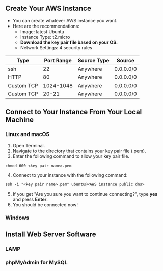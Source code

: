 ## Create Your AWS Instance

- You can create whatever AWS instance you want. 
- Here are the recommendations:
	- Image: latest Ubuntu
	- Instance Type: t2.micro
	- **Download the key pair file based on your OS.**
	- Network Settings: 4 security rules

| **Type**   | **Port Range** | **Source Type** | **Source** |
|------------|----------------|-----------------|------------|
| ssh        | 22             | Anywhere        | 0.0.0.0/0  |
| HTTP       | 80             | Anywhere        | 0.0.0.0/0  |
| Custom TCP | 1024-1048      | Anywhere        | 0.0.0.0/0  |
| Custom TCP | 20-21          | Anywhere        | 0.0.0.0/0  |

## Connect to Your Instance From Your Local Machine

### Linux and macOS
1. Open Terminal.
2. Navigate to the directory that contains your key pair file (.pem).
3. Enter the following command to allow your key pair file.
```
chmod 600 <key pair name>.pem
```
4. Connect to your instance with the following command:
```
ssh -i "<key pair name>.pem" ubuntu@<AWS instance public dns>
```
5. If you get "Are you sure you want to continue connecting?", type **yes** and press **Enter**.
6. You should be connected now!
### Windows

## Install Web Server Software

### LAMP
### phpMyAdmin for MySQL
